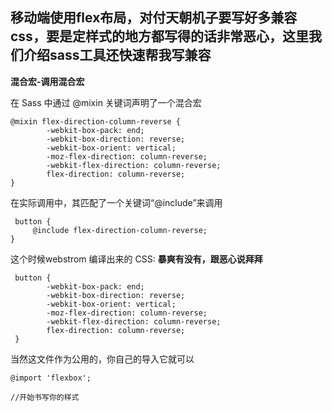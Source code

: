 
## 移动端使用flex布局，对付天朝机子要写好多兼容css，要是定样式的地方都写得的话非常恶心，这里我们介绍sass工具还快速帮我写兼容


**混合宏-调用混合宏**

在 Sass 中通过 @mixin 关键词声明了一个混合宏

```
@mixin flex-direction-column-reverse {
        -webkit-box-pack: end;
        -webkit-box-direction: reverse;
        -webkit-box-orient: vertical;
        -moz-flex-direction: column-reverse;
        -webkit-flex-direction: column-reverse;
        flex-direction: column-reverse;
}

 ```
在实际调用中，其匹配了一个关键词“@include”来调用
```
 button {
     @include flex-direction-column-reverse;
}
```
这个时候webstrom 编译出来的 CSS: **暴爽有没有，跟恶心说拜拜**
```
 button {
        -webkit-box-pack: end;
        -webkit-box-direction: reverse;
        -webkit-box-orient: vertical;
        -moz-flex-direction: column-reverse;
        -webkit-flex-direction: column-reverse;
        flex-direction: column-reverse;
 }
```
当然这文件作为公用的，你自己的导入它就可以

```
@import 'flexbox';

//开始书写你的样式

```
